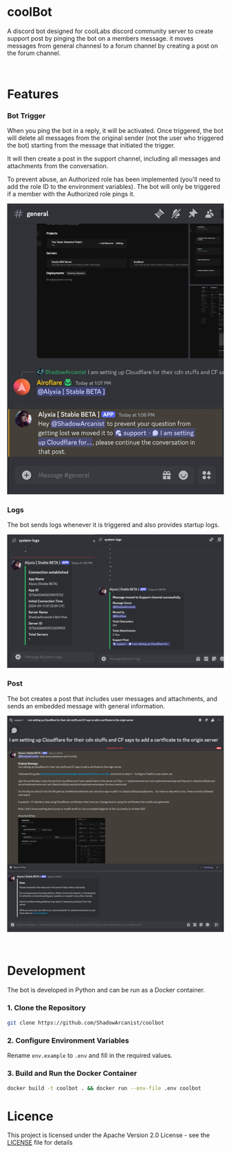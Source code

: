 # coolBot
A discord bot designed for coolLabs discord community server to create support post by pinging the bot on a members message. it moves messages from general channesl to a forum channel by creating a post on the forum channel.

<br />

# Features

### Bot Trigger
When you ping the bot in a reply, it will be activated. Once triggered, the bot will delete all messages from the original sender (not the user who triggered the bot) starting from the message that initiated the trigger. 

It will then create a post in the support channel, including all messages and attachments from the conversation. 

To prevent abuse, an Authorized role has been implemented (you'll need to add the role ID to the environment variables). The bot will only be triggered if a member with the Authorized role pings it.

![Trigger](/assets/trigger.png)


### Logs
The bot sends logs whenever it is triggered and also provides startup logs.

![Logs](/assets/logs.png)


### Post 
The bot creates a post that includes user messages and attachments, and sends an embedded message with general information.

![Post](/assets/post.png)

<br />

# Development
The bot is developed in Python and can be run as a Docker container.

### 1. Clone the Repository
```sh
git clone https://github.com/ShadowArcanist/coolbot
```

### 2. Configure Environment Variables
Rename `env.example` to `.env` and fill in the required values.

### 3. Build and Run the Docker Container
```sh
docker build -t coolbot . && docker run --env-file .env coolbot
```

# Licence
This project is licensed under the Apache Version 2.0 License - see the [LICENSE](https://github.com/ShadowArcanist/coolbot/blob/master/LICENSE) file for details
